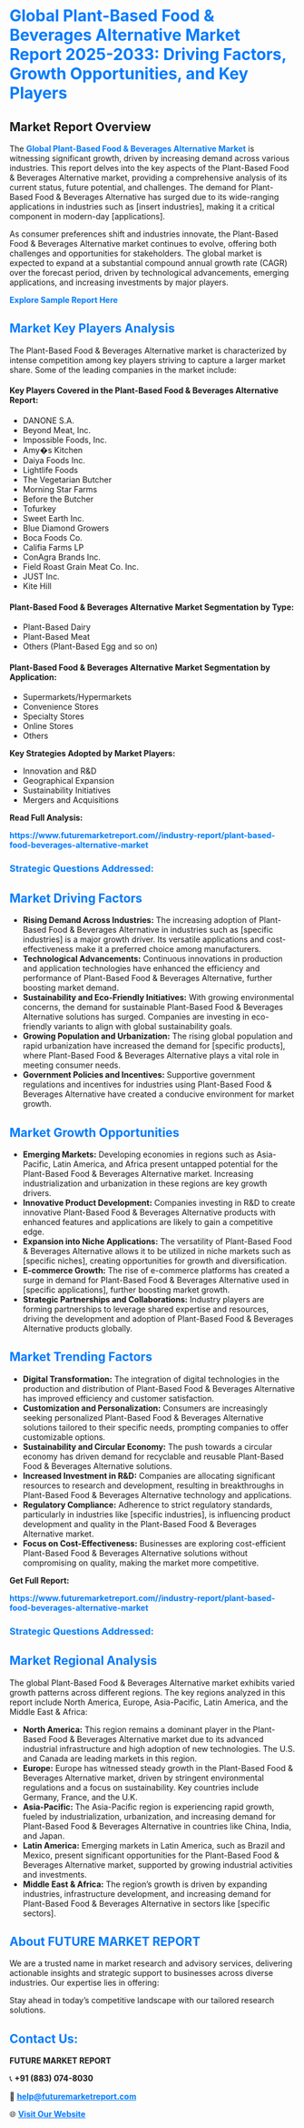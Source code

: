 <h1 style="color: #007BFF;">Global Plant-Based Food & Beverages Alternative Market Report 2025-2033: Driving Factors, Growth Opportunities, and Key Players</h1>

<section id="overview">
<h2>Market Report Overview</h2>
<p>The <a href="https://www.futuremarketreport.com//industry-report/plant-based-food-beverages-alternative-market" style="color: #007BFF; text-decoration: none;"><strong>Global Plant-Based Food & Beverages Alternative Market</strong></a> is witnessing significant growth, driven by increasing demand across various industries. This report delves into the key aspects of the Plant-Based Food & Beverages Alternative market, providing a comprehensive analysis of its current status, future potential, and challenges. The demand for Plant-Based Food & Beverages Alternative has surged due to its wide-ranging applications in industries such as [insert industries], making it a critical component in modern-day [applications].</p>
<p>As consumer preferences shift and industries innovate, the Plant-Based Food & Beverages Alternative market continues to evolve, offering both challenges and opportunities for stakeholders. The global market is expected to expand at a substantial compound annual growth rate (CAGR) over the forecast period, driven by technological advancements, emerging applications, and increasing investments by major players.</p>
</section>

<section id="overview">
<p><a href="https://www.futuremarketreport.com//request-sample/reportId=60994" style="color: #007BFF; text-decoration: none;"><strong>Explore Sample Report Here</strong></a></p>
</section>

<section id="key-players">
<h2 style="color: #007BFF;">Market Key Players Analysis</h2>
<p>The Plant-Based Food & Beverages Alternative market is characterized by intense competition among key players striving to capture a larger market share. Some of the leading companies in the market include:</p>
<h4>Key Players Covered in the Plant-Based Food & Beverages Alternative Report:</h4>
<ul><li>DANONE S.A.</li><li>Beyond Meat, Inc.</li><li>Impossible Foods, Inc.</li><li>Amy�s Kitchen</li><li>Daiya Foods Inc.</li><li>Lightlife Foods</li><li>The Vegetarian Butcher</li><li>Morning Star Farms</li><li>Before the Butcher</li><li>Tofurkey</li><li>Sweet Earth Inc.</li><li>Blue Diamond Growers</li><li>Boca Foods Co.</li><li>Califia Farms LP</li><li>ConAgra Brands Inc.</li><li>Field Roast Grain Meat Co. Inc.</li><li>JUST Inc.</li><li>Kite Hill</li></ul>
<h4>Plant-Based Food & Beverages Alternative Market Segmentation by Type:</h4>
<ul><li>Plant-Based Dairy</li><li>Plant-Based Meat</li><li>Others (Plant-Based Egg and so on)</li></ul>

<h4>Plant-Based Food & Beverages Alternative Market Segmentation by Application:</h4>
<ul><li>Supermarkets/Hypermarkets</li><li>Convenience Stores</li><li>Specialty Stores</li><li>Online Stores</li><li>Others</li></ul>
<p><strong>Key Strategies Adopted by Market Players:</strong></p>
<ul>
<li>Innovation and R&D</li>
<li>Geographical Expansion</li>
<li>Sustainability Initiatives</li>
<li>Mergers and Acquisitions</li>
</ul>
</section>

<section>
<p><strong>Read Full Analysis: </strong></p><a href="https://www.futuremarketreport.com//industry-report/plant-based-food-beverages-alternative-market" style="color: #007BFF; text-decoration: none;"><strong>https://www.futuremarketreport.com//industry-report/plant-based-food-beverages-alternative-market</strong></a>
<h3 style="color: #007BFF;">Strategic Questions Addressed:</h3>
</section>

<section id="driving-factors">
<h2 style="color: #007BFF;">Market Driving Factors</h2>
<ul>
<li><strong>Rising Demand Across Industries:</strong> The increasing adoption of Plant-Based Food & Beverages Alternative in industries such as [specific industries] is a major growth driver. Its versatile applications and cost-effectiveness make it a preferred choice among manufacturers.</li>
<li><strong>Technological Advancements:</strong> Continuous innovations in production and application technologies have enhanced the efficiency and performance of Plant-Based Food & Beverages Alternative, further boosting market demand.</li>
<li><strong>Sustainability and Eco-Friendly Initiatives:</strong> With growing environmental concerns, the demand for sustainable Plant-Based Food & Beverages Alternative solutions has surged. Companies are investing in eco-friendly variants to align with global sustainability goals.</li>
<li><strong>Growing Population and Urbanization:</strong> The rising global population and rapid urbanization have increased the demand for [specific products], where Plant-Based Food & Beverages Alternative plays a vital role in meeting consumer needs.</li>
<li><strong>Government Policies and Incentives:</strong> Supportive government regulations and incentives for industries using Plant-Based Food & Beverages Alternative have created a conducive environment for market growth.</li>
</ul>
</section>

<section id="growth-opportunities">
<h2 style="color: #007BFF;">Market Growth Opportunities</h2>
<ul>
<li><strong>Emerging Markets:</strong> Developing economies in regions such as Asia-Pacific, Latin America, and Africa present untapped potential for the Plant-Based Food & Beverages Alternative market. Increasing industrialization and urbanization in these regions are key growth drivers.</li>
<li><strong>Innovative Product Development:</strong> Companies investing in R&D to create innovative Plant-Based Food & Beverages Alternative products with enhanced features and applications are likely to gain a competitive edge.</li>
<li><strong>Expansion into Niche Applications:</strong> The versatility of Plant-Based Food & Beverages Alternative allows it to be utilized in niche markets such as [specific niches], creating opportunities for growth and diversification.</li>
<li><strong>E-commerce Growth:</strong> The rise of e-commerce platforms has created a surge in demand for Plant-Based Food & Beverages Alternative used in [specific applications], further boosting market growth.</li>
<li><strong>Strategic Partnerships and Collaborations:</strong> Industry players are forming partnerships to leverage shared expertise and resources, driving the development and adoption of Plant-Based Food & Beverages Alternative products globally.</li>
</ul>
</section>

<section id="trending-factors">
<h2 style="color: #007BFF;">Market Trending Factors</h2>
<ul>
<li><strong>Digital Transformation:</strong> The integration of digital technologies in the production and distribution of Plant-Based Food & Beverages Alternative has improved efficiency and customer satisfaction.</li>
<li><strong>Customization and Personalization:</strong> Consumers are increasingly seeking personalized Plant-Based Food & Beverages Alternative solutions tailored to their specific needs, prompting companies to offer customizable options.</li>
<li><strong>Sustainability and Circular Economy:</strong> The push towards a circular economy has driven demand for recyclable and reusable Plant-Based Food & Beverages Alternative solutions.</li>
<li><strong>Increased Investment in R&D:</strong> Companies are allocating significant resources to research and development, resulting in breakthroughs in Plant-Based Food & Beverages Alternative technology and applications.</li>
<li><strong>Regulatory Compliance:</strong> Adherence to strict regulatory standards, particularly in industries like [specific industries], is influencing product development and quality in the Plant-Based Food & Beverages Alternative market.</li>
<li><strong>Focus on Cost-Effectiveness:</strong> Businesses are exploring cost-efficient Plant-Based Food & Beverages Alternative solutions without compromising on quality, making the market more competitive.</li>
</ul>
</section>

<section>
<p><strong>Get Full Report: </strong></p><a href="https://www.futuremarketreport.com//industry-report/plant-based-food-beverages-alternative-market" style="color: #007BFF; text-decoration: none;"><strong>https://www.futuremarketreport.com//industry-report/plant-based-food-beverages-alternative-market</strong></a>
<h3 style="color: #007BFF;">Strategic Questions Addressed:</h3>
</section>


<section id="regional-analysis">
<h2 style="color: #007BFF;">Market Regional Analysis</h2>
<p>The global Plant-Based Food & Beverages Alternative market exhibits varied growth patterns across different regions. The key regions analyzed in this report include North America, Europe, Asia-Pacific, Latin America, and the Middle East & Africa:</p>
<ul>
<li><strong>North America:</strong> This region remains a dominant player in the Plant-Based Food & Beverages Alternative market due to its advanced industrial infrastructure and high adoption of new technologies. The U.S. and Canada are leading markets in this region.</li>
<li><strong>Europe:</strong> Europe has witnessed steady growth in the Plant-Based Food & Beverages Alternative market, driven by stringent environmental regulations and a focus on sustainability. Key countries include Germany, France, and the U.K.</li>
<li><strong>Asia-Pacific:</strong> The Asia-Pacific region is experiencing rapid growth, fueled by industrialization, urbanization, and increasing demand for Plant-Based Food & Beverages Alternative in countries like China, India, and Japan.</li>
<li><strong>Latin America:</strong> Emerging markets in Latin America, such as Brazil and Mexico, present significant opportunities for the Plant-Based Food & Beverages Alternative market, supported by growing industrial activities and investments.</li>
<li><strong>Middle East & Africa:</strong> The region’s growth is driven by expanding industries, infrastructure development, and increasing demand for Plant-Based Food & Beverages Alternative in sectors like [specific sectors].</li>
</ul>
</section>

<footer>
<h2 style="color: #007BFF;">About FUTURE MARKET REPORT</h2>
<p>We are a trusted name in market research and advisory services, delivering actionable insights and strategic support to businesses across diverse industries. Our expertise lies in offering:</p>

<p>Stay ahead in today’s competitive landscape with our tailored research solutions.</p>

<h2 style="color: #007BFF;">Contact Us:</h2>
<p><strong>FUTURE MARKET REPORT</strong></p>
<p>📞 <strong>+91 (883) 074-8030</strong></p>
<p>📧 <strong><a href="mailto:help@futuremarketreport.com" style="color: #007BFF;">help@futuremarketreport.com</a></strong></p>
<p>🌐 <strong><a href="https://www.futuremarketreport.com/" style="color: #007BFF;">Visit Our Website</a></strong></p>
</footer>